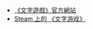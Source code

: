 - [《文字遊戲》官方網站](https://wordgame.cc/)
- [Steam 上的 《文字游戏》](https://store.steampowered.com/app/1109570/_/)
